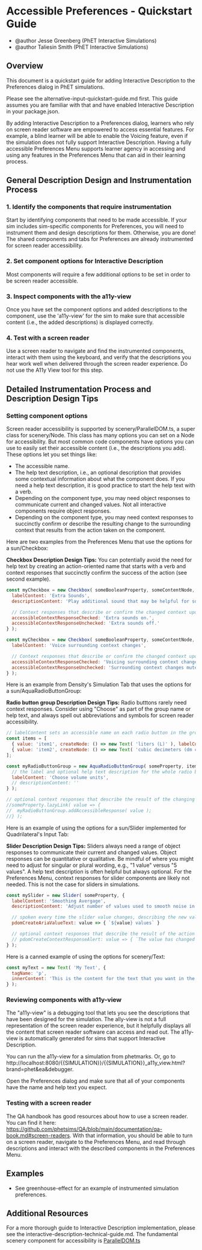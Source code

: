 # Accessible Preferences - Quickstart Guide

- @author Jesse Greenberg (PhET Interactive Simulations)
- @author Taliesin Smith (PhET Interactive Simulations)

## Overview

This document is a quickstart guide for adding Interactive Description to the Preferences dialog in PhET simulations.

Please see the alternative-input-quickstart-guide.md first. This guide assumes you are familiar with that and have
enabled Interactive Description in your package.json.

By adding Interactive Description to a Preferences dialog, learners who rely on screen reader software are
empowered to access essential features. For example, a blind learner will be able to enable the Voicing feature, even if
the simulation does not fully support Interactive Description. Having a fully accessible Preferences Menu supports
learner agency in accessing and using any features in the Preferences Menu that can aid in their learning process.

## General Description Design and Instrumentation Process

### 1. Identify the components that require instrumentation

Start by identifying components that need to be made accessible. If your sim includes sim-specific components for
Preferences, you will need to instrument them and design descriptions for them. Otherwise, you are done! The shared
components and tabs for Preferences are already instrumented for screen reader accessibility.

### 2. Set component options for Interactive Description

Most components will require a few additional options to be set in order to be screen reader accessible.

### 3. Inspect components with the a11y-view

Once you have set the component options and added descriptions to the component, use the 'a11y-view' for the sim to make
sure that accessible content (i.e., the added descriptions) is displayed correctly.

### 4. Test with a screen reader

Use a screen reader to navigate and find the instrumented components, interact with them using the keyboard, and verify
that the descriptions you hear work well when delivered through the screen reader experience. Do not use the A11y View
tool for this step.

## Detailed Instrumentation Process and Description Design Tips

### Setting component options

Screen reader accessibility is supported by scenery/ParallelDOM.ts, a super class for scenery/Node. This class has many
options you can set on a Node for accessibility. But most common code components have options you can use to easily set
their accessible content (i.e., the descriptions you add). These options let you set things like:

- The accessible name.
- The help text description, i.e., an optional description that provides some contextual information about what the
  component does. If you need a help text description, it is good practice to start the help text with a verb.
- Depending on the component type, you may need object responses to communicate current and changed values. Not all
  interactive components require object responses.
- Depending on the component type, you may need context responses to succinctly confirm or describe the resulting change
  to the surrounding context that results from the action taken on the component.

Here are two examples from the Preferences Menu that use the options for a sun/Checkbox:

**Checkbox Description Design Tips:** You can potentially avoid the need for help text by creating an action-oriented
name that starts with a verb and context responses that succinctly confirm the success of the action (see second
example).

```js
const myCheckbox = new Checkbox( someBooleanProperty, someContentNode, {
  labelContent: 'Extra Sounds',
  descriptionContent: 'Play additional sound that may be helpful for some learners.',

  // Context responses that describe or confirm the changed context upon toggling the checkbox
  accessibleContextResponseChecked: 'Extra sounds on.',
  accessibleContextResponseUnchecked: 'Extra sounds off.'
} );
```

```js
const myCheckbox = new Checkbox( someBooleanProperty, someContentNode, {
  labelContent: 'Voice surrounding context changes',

  // Context responses that describe or confirm the changed context upon toggling the checkbox
  accessibleContextResponseChecked: 'Voicing surrounding context changes.',
  accessibleContextResponseUnchecked: 'Surrounding context changes muted.'
} );
```

Here is an example from Density's Simulation Tab that uses the options for a sun/AquaRadioButtonGroup:

**Radio button group Description Design Tips:** Radio butttons rarely need context responses. Consider using "Choose" as
part of the group name or help text, and always spell out abbreviations and symbols for screen reader accessibility.

```js
// labelContent sets an accessible name on each radio button in the group.
const items = [
  { value: 'item1', createNode: () => new Text( 'liters (L)' ), labelContent: 'liters (L)' },
  { value: 'item2', createNode: () => new Text( 'cubic decimeters (dm cubed)' ), labelContent: 'cubic decimeters (dm3)' },
];

const myRadioButtonGroup = new AquaRadioButtonGroup( someProperty, items, {
  // the label and optional help text description for the whole radio button group.
  labelContent: 'Choose volume units',
  // descriptionContent: ''
} );
```

```js
// optional context responses that describe the result of the changing Property
//someProperty.lazyLink( value => {
//  myRadioButtonGroup.addAccessibleResponse( value );
//} );
```

Here is an example of using the options for a sun/Slider implemented for Quadrilateral's Input Tab:

**Slider Description Design Tips:** Sliders always need a range of object responses to communicate their current and
changed values. Object responses can be quantitative or qualitative. Be mindful of where you might need to adjust for
singular or plural wording, e.g., "1 value" versus "5 values". A help text description is often helpful but always
optional. For the Preferences Menu, context responses for slider components are likely not needed. This is not the case
for sliders in simulations.

```js
const mySlider = new Slider( someProperty, {
  labelContent: 'Smoothing Avergage',
  descriptionContent: 'Adjust number of values used to smooth noise in incoming sensor values from input device.',

  // spoken every time the slider value changes, describing the new value
  pdomCreateAriaValueText: value => { `${value} values` }

  // optional context responses that describe the result of the action
  // pdomCreateContextResponseAlert: value => { `The value has changed to ${value}.` }
} );
```

Here is a canned example of using the options for scenery/Text:

```js
const myText = new Text( 'My Text', {
  tagName: 'p',
  innerContent: 'This is the content for the text that you want in the PDOM.'
} );
```

### Reviewing components with a11y-view

The "a11y-view" is a debugging tool that lets you see the descriptions that have been designed for the simulation. The
ally-view is not a full representation of the screen reader experience, but it helpfully displays all the content that
screen reader software can access and read out. The a11y-view is automatically generated for sims that support
Interactive Description.

You can run the a11y-view for a simulation from phetmarks. Or, go
to http://localhost:8080/{{SIMULATION}}/{{SIMULATION}}_a11y_view.html?brand=phet&ea&debugger.

Open the Preferences dialog and make sure that all of your components have the name and help text you expect.

### Testing with a screen reader

The QA handbook has good resources about how to use a screen reader. You can find it
here: https://github.com/phetsims/QA/blob/main/documentation/qa-book.md#screen-readers. With that information, you
should be able to turn on a screen reader, navigate to the Preferences Menu, and read through descriptions and interact
with the described components in the Preferences Menu.

## Examples

- See greenhouse-effect for an example of instrumented simulation preferences.

## Additional Resources

For a more thorough guide to Interactive Description implementation, please see the
interactive-description-technical-guide.md. The fundamental scenery component for accessibility
is [ParallelDOM.ts](https://github.com/phetsims/scenery/blob/main/js/accessibility/pdom/ParallelDOM.ts)
